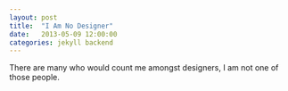 ```yaml
---
layout: post
title:  "I Am No Designer"
date:   2013-05-09 12:00:00
categories: jekyll backend
---
```


There are many who would count me amongst designers, <!--more--> I am not one of those people.
